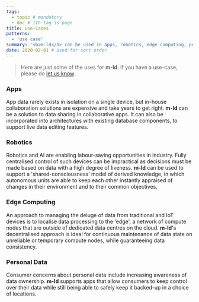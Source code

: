 ```yaml
---
tags:
  - topic # mandatory
  - doc # 1th tag is page
title: Use-Cases
patterns:
  - 'use case'
summary: '<b>m-ld</b> can be used in apps, robotics, edge computing, personal data and many more'
date: 2020-02-01 # Used for sort order
---
```

> Here are just some of the uses for **m-ld**. If you have a use-case, please do
> [let us know](mailto:info@m-ld.io).

### Apps
App data rarely exists in isolation on a single device, but in-house
collaboration solutions are expensive and take years to get right. **m-ld** can
be a solution to data sharing in collaborative apps. It can also be incorporated
into architectures with existing database components, to support live data
editing features.

### Robotics
Robotics and AI are enabling labour-saving opportunities in industry. Fully
centralised control of such devices can be impractical as decisions must be made
based on data with a high degree of liveness. **m-ld** can be used to support a
'shared-consciousness' model of derived knowledge, in which autonomous units are
able to keep each other instantly appraised of changes in their environment and
to their common objectives.

### Edge Computing
An approach to managing the deluge of data from traditional and IoT devices is
to localise data processing to the 'edge', a network of compute nodes that are
outside of dedicated data centres on the cloud. **m-ld**'s decentralised
approach is ideal for continuous maintenance of data state on unreliable or
temporary compute nodes, while guaranteeing data consistency.

### Personal Data
Consumer concerns about personal data include increasing awareness of data
ownership. **m-ld** supports apps that allow consumers to
keep control over their data while still being able to safely keep it backed-up
in a choice of locations.
